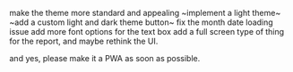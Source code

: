 make the theme more standard and appealing
~implement a light theme~
~add a custom light and dark theme button~
fix the month date loading issue
add more font options for the text box
add a full screen type of thing for the report, and maybe rethink the UI.

and yes, please make it a PWA as soon as possible.